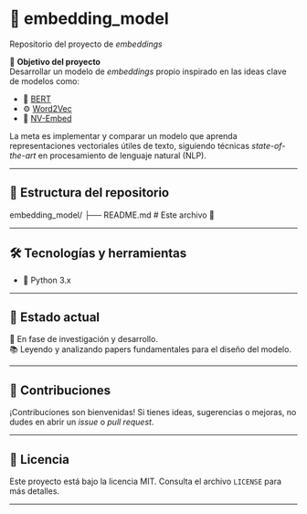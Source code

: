 # 🧠 embedding_model

Repositorio del proyecto de *embeddings*

🚀 **Objetivo del proyecto**  
Desarrollar un modelo de *embeddings* propio inspirado en las ideas clave de modelos como:  
- 📄 [BERT](https://arxiv.org/abs/1810.04805)  
- ⚙️ [Word2Vec](https://arxiv.org/abs/1301.3781)  
- 🧬 [NV-Embed](https://arxiv.org/abs/2405.17428)

La meta es implementar y comparar un modelo que aprenda representaciones vectoriales útiles de texto, siguiendo técnicas *state-of-the-art* en procesamiento de lenguaje natural (NLP).

---

## 📁 Estructura del repositorio

embedding_model/
├── README.md # Este archivo 📝

---

## 🛠️ Tecnologías y herramientas

- 🐍 Python 3.x  

---

## 📌 Estado actual

🔧 En fase de investigación y desarrollo.  
📚 Leyendo y analizando papers fundamentales para el diseño del modelo.

---

## 🤝 Contribuciones

¡Contribuciones son bienvenidas! Si tienes ideas, sugerencias o mejoras, no dudes en abrir un *issue* o *pull request*.

---

## 📜 Licencia

Este proyecto está bajo la licencia MIT. Consulta el archivo `LICENSE` para más detalles.

---